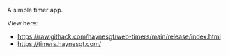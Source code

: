 A simple timer app.

View here:
- https://raw.githack.com/haynesgt/web-timers/main/release/index.html
- https://timers.haynesgt.com/
